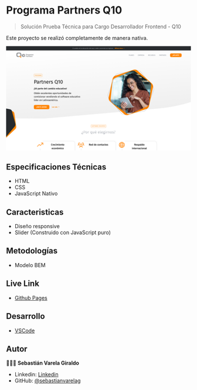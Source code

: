 # Programa Partners Q10

> Solución Prueba Técnica para Cargo Desarrollador Frontend - Q10

Este proyecto se realizó completamente de manera nativa.

![screenshot](./preview.png)

## Especificaciones Técnicas

- HTML
- CSS
- JavaScript Nativo

## Caracteristicas

- Diseño responsive
- Slider (Construido con JavaScript puro)

## Metodologías

- Modelo BEM

## Live Link

- [Github Pages](https://sebastianvarelag.github.io/technical-test-q10/)

## Desarrollo

- [VSCode](https://code.visualstudio.com/)

## Autor

👨🏻‍💻 **Sebastián Varela Giraldo**

- Linkedin: [Linkedin](https://www.linkedin.com/in/sebastianvarelag/)
- GitHub: [@sebastianvarelag](https://github.com/sebastianvarelag)